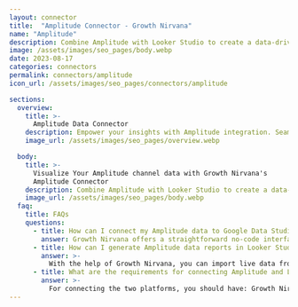 ```yaml
---
layout: connector
title:  "Amplitude Connector - Growth Nirvana"
name: "Amplitude"
description: Combine Amplitude with Looker Studio to create a data-driven foundation for decision-making.
image: /assets/images/seo_pages/body.webp
date: 2023-08-17
categories: connectors
permalink: connectors/amplitude
icon_url: /assets/images/seo_pages/connectors/amplitude

sections:
  overview:
    title: >-
      Amplitude Data Connector
    description: Empower your insights with Amplitude integration. Seamlessly merge the power of user behavior data with Looker Studio's analytical prowess, unveiling patterns and insights that shape your data-driven strategies.
    image_url: /assets/images/seo_pages/overview.webp

  body:
    title: >-
      Visualize Your Amplitude channel data with Growth Nirvana's
      Amplitude Connector
    description: Combine Amplitude with Looker Studio to create a data-driven foundation for decision-making.
    image_url: /assets/images/seo_pages/body.webp
  faq:
    title: FAQs
    questions:
      - title: How can I connect my Amplitude data to Google Data Studio/Looker Studio?
        answer: Growth Nirvana offers a straightforward no-code interface to connect to Amplitude data sources.
      - title: How can I generate Amplitude data reports in Looker Studio?
        answer: >-
          With the help of Growth Nirvana, you can import live data from Amplitude into Looker Studio. These data can be viewed in charts, tables, and dashboards to generate branded reports that can be shared instantly.
      - title: What are the requirements for connecting Amplitude and Looker Studio?
        answer: >-
          For connecting the two platforms, you should have: Growth Nirvana Account and Amplitude Ads Account
---
```

